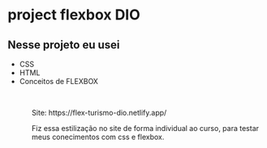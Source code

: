 # project flexbox DIO

## Nesse projeto eu usei

<ul>
    <li>CSS</li>
    <li>HTML</li>
    <li>Conceitos de FLEXBOX</li>
<ul>
<br>

<p>Site: https://flex-turismo-dio.netlify.app/</p>
<p>Fiz essa estilização no site de forma individual ao curso, para testar meus conecimentos com css e flexbox.</p>
